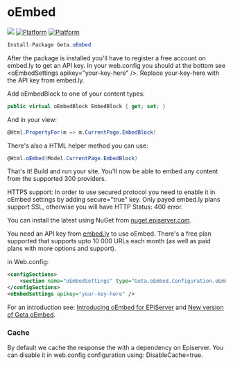 # oEmbed

![](http://tc.geta.no/app/rest/builds/buildType:(id:TeamFrederik_OEmbed_OEmbedBuildAndPublishNuGetPackage)/statusIcon)
[![Platform](https://img.shields.io/badge/Platform-.NET%204.6.1-blue.svg?style=flat)](https://msdn.microsoft.com/en-us/library/w0x726c2%28v=vs.110%29.aspx)
[![Platform](https://img.shields.io/badge/Episerver-%2011-orange.svg?style=flat)](http://world.episerver.com/cms/) 

```csharp
Install-Package Geta.oEmbed
```

After the package is installed you'll have to register a free account on embed.ly to get an API key. In your web.config you should at the bottom see &lt;oEmbedSettings apikey="your-key-here" /&gt;. Replace your-key-here with the API key from embed.ly.

Add oEmbedBlock to one of your content types:

```csharp
public virtual oEmbedBlock EmbedBlock { get; set; }
```

And in your view:

```csharp
@Html.PropertyFor(m => m.CurrentPage.EmbedBlock)
```

There's also a HTML helper method you can use:

```csharp
@Html.oEmbed(Model.CurrentPage.EmbedBlock)
```

That's it! Build and run your site. You'll now be able to embed any content from the supported 300 providers.


HTTPS support:
In order to use secured protocol you need to enable it in oEmbed settings by adding secure="true" key. Only payed embed.ly plans support SSL, otherwise you will have HTTP Status: 400 error.

You can install the latest using NuGet from [nuget.episerver.com](http://nuget.episerver.com).

You need an API key from [embed.ly](http://embed.ly) to use oEmbed. There's a free plan supported that supports upto 10 000 URLs each month (as well as paid plans with more options and support).

in Web.config:
```xml
<configSections>
    <section name="oEmbedSettings" type="Geta.oEmbed.Configuration.oEmbedSettings, Geta.oEmbed"/>
</configSections>
<oEmbedSettings apikey="your-key-here" />
```

For an introduction see: [Introducing oEmbed for EPiServer](http://www.frederikvig.com/2010/09/introducing-oembed-for-episerver/) and [New version of Geta oEmbed](http://geta.no/blogg/new-version-of-geta-oembed/).

### Cache

By default we cache the response the with a dependency on Episerver. You can disable it in web.config configuration using: DisableCache=true.

